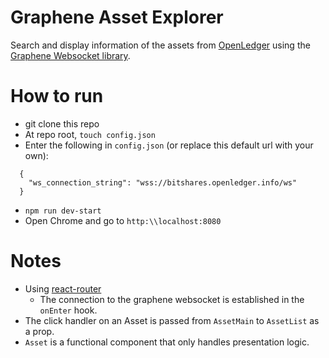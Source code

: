 # Graphene Asset Explorer
Search and display information of the assets from [OpenLedger](https://bitshares.openledger.info/) using the [Graphene Websocket library](https://www.npmjs.com/package/graphenejs-ws).

# How to run
* git clone this repo
* At repo root, `touch config.json`
* Enter the following in `config.json` (or replace this default url with your own):
```
  {
    "ws_connection_string": "wss://bitshares.openledger.info/ws"
  }
```
* `npm run dev-start`
* Open Chrome and go to `http:\\localhost:8080`

# Notes
* Using [react-router](https://react-router.now.sh/)
  * The connection to the graphene websocket is established in the `onEnter` hook.
* The click handler on an Asset is passed from `AssetMain` to `AssetList` as a prop.
* `Asset` is a functional component that only handles presentation logic.
